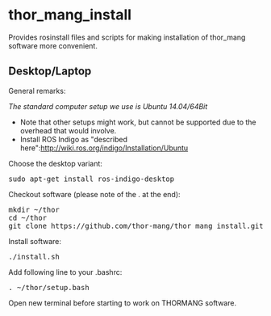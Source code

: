 # thor_mang_install
Provides rosinstall files and scripts for making installation of thor_mang software more convenient.

## Desktop/Laptop

General remarks:

*The standard computer setup we use is Ubuntu 14.04/64Bit*
* Note that other setups might work, but cannot be supported due to the overhead that would involve.
* Install ROS Indigo as "described here":http://wiki.ros.org/indigo/Installation/Ubuntu

Choose the desktop variant:
<pre>
sudo apt-get install ros-indigo-desktop
</pre>

Checkout software (please note of the . at the end):
<pre>
mkdir ~/thor
cd ~/thor
git clone https://github.com/thor-mang/thor_mang_install.git .
</pre>

Install software:
<pre>
./install.sh
</pre>

Add following line to your .bashrc:
<pre>
. ~/thor/setup.bash
</pre>

Open new terminal before starting to work on THORMANG software.
